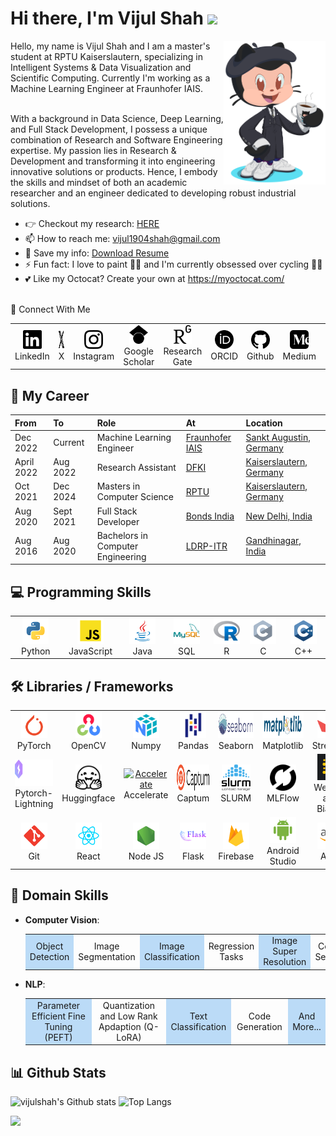 <!-- ## Hi there 👋 -->

<h1 align="left">Hi there, I'm Vijul Shah <img
src="https://github.com/blackcater/blackcater/raw/main/images/Hi.gif" height="32" /></h1>

<img align='right' src="./media/octocat.png" height="230" />
Hello, my name is Vijul Shah and I am a master's student at RPTU Kaiserslautern, specializing in Intelligent Systems & Data Visualization and Scientific Computing.
Currently I'm working as a Machine Learning Engineer at Fraunhofer IAIS.<br><br>

With a background in Data Science, Deep Learning, and Full Stack Development, I possess a unique combination of Research and Software Engineering expertise. My passion lies in Research & Development and transforming it into engineering innovative solutions or products. Hence, I embody the skills and mindset of both an academic researcher and an engineer dedicated to developing robust industrial solutions.

- 👉 Checkout my research: <a href="https://vijulshah.github.io/">HERE</a><br>
- 📫 How to reach me: <a href="mailto:vijul1904shah@gmail.com">vijul1904shah@gmail.com</a><br>
- 📝 Save my info: <a href="https://github.com/vijulshah/vijulshah/blob/main/media/Vijul_Resume.pdf">Download Resume</a><br>
- ⚡ Fun fact: I love to paint 👨‍🎨 and I'm currently obsessed over cycling 🚴‍♂️<br>
- 💕 Like my Octocat? Create your own at <a href="https://myoctocat.com/">https://myoctocat.com/</a><br><br>
  
🔗 Connect With Me
<table>
  <tr>
    <td align="center" width="48">
      <a href="https://www.linkedin.com/in/vijul-shah-38a774168/" target="_blank">
        <img src="./media/linkedin.svg" alt="LinkedIn" height="30px"/>
      </a>
      <br>LinkedIn
    </td>
    <td align="center" width="48">
      <a href="" target="_blank">
        <img src="./media/x.svg" alt="X" height="30px"/>
      </a>
      <br>X
    </td>
    <td align="center" width="48">
      <a href="" target="_blank">
        <img src="./media/instagram.svg" alt="instagram" height="30px"/>
      </a>
      <br>Instagram
    </td>
    <td align="center" width="48">
      <a href="" target="_blank">
        <img src="./media/googlescholar.svg" alt="googlescholar" height="30px"/>
      </a>
      <br>Google Scholar
    </td>
    <td align="center" width="48">
      <a href="" target="_blank">
        <img src="./media/researchgate.svg" alt="researchgate" height="30px"/>
      </a>
      <br>Research Gate
    </td>
    <td align="center" width="48">
      <a href="" target="_blank">
        <img src="./media/orcid.svg" alt="orcid" height="30px"/>
      </a>
      <br>ORCID
    </td>
    <td align="center" width="48">
      <a href="" target="_blank">
        <img src="./media/github.svg" alt="github" height="30px"/>
      </a>
      <br>Github
    </td>
    <td align="center" width="48">
      <a href="" target="_blank">
        <img src="./media/medium.svg" alt="medium" height="30px"/>
      </a>
      <br>Medium
    </td>
    <td align="center" width="48">
      <a href="" target="_blank">
        <img src="./media/kaggle.svg" alt="kaggle" height="30px"/>
      </a>
      <br>Kaggle
    </td>
    <td align="center" width="48">
      <a href="" target="_blank">
        <img src="./media/huggingface.svg" alt="huggingface" height="30px"/>
      </a>
      <br>Hugging Face
    </td>
  </tr>
</table>

<!-- <p style="align: left">
  <a href="https://www.linkedin.com/in/vijul-shah-38a774168/" target="blank"><img align="center" src="https://raw.githubusercontent.com/rahuldkjain/github-profile-readme-generator/master/src/images/icons/Social/linked-in-alt.svg" alt="vijulshah-linkedin" height="25px" /></a>
  <a href="https://x.com/vijul_19" target="blank"><img align="center" src="https://raw.githubusercontent.com/rahuldkjain/github-profile-readme-generator/master/src/images/icons/Social/twitter.svg" alt="vijulshah-x" height="25px" /></a>
  <a href="https://www.kaggle.com/vijuls" target="blank"><img align="center" src="https://raw.githubusercontent.com/rahuldkjain/github-profile-readme-generator/master/src/images/icons/Social/kaggle.svg" alt="vijulshah-kaggle" height="25px" /></a>
  <a href="https://medium.com/@vijulshah" target="blank"><img align="center" src="https://raw.githubusercontent.com/rahuldkjain/github-profile-readme-generator/master/src/images/icons/Social/medium.svg" alt="vijulshah-medium" height="25px" /></a>
  <a href="/vijul_shah" target="blank"><img align="center" src="https://raw.githubusercontent.com/rahuldkjain/github-profile-readme-generator/master/src/images/icons/Social/instagram.svg" alt="vijulshah-instagram" height="25px" /></a>
  <a href="https://scholar.google.com/citations?user=-1r-QeMAAAAJ&hl" target="blank"><img align="center" src="https://raw.githubusercontent.com/rahuldkjain/github-profile-readme-generator/master/src/images/icons/Social/scholar-google.svg" alt="vijulshah-google-scholar" height="25px" /></a>
  <a href="https://www.researchgate.net/profile/Vijul-Shah-2" target="blank"><img align="center" src="https://raw.githubusercontent.com/rahuldkjain/github-profile-readme-generator/master/src/images/icons/Social/researchgate.svg" alt="vijulshah-researchgate" height="25px" /></a>
  <a href="https://orcid.org/0009-0008-5174-0793" target="blank"><img align="center" src="https://raw.githubusercontent.com/rahuldkjain/github-profile-readme-generator/master/src/images/icons/Social/orc-id.svg" alt="vijulshah-orc-id" height="25px" /></a>
</p> -->

<!-- <img align='right' src='https://octodex.github.com/images/hula_loop_octodex03.gif' width='200'> -->

## 💼 My Career
| From | To | Role | At | Location
|:------- |:--------|:----------------------------------------|:-----------------------------------------------------------------|:----------------|
| Dec 2022 | Current | Machine Learning Engineer |[Fraunhofer IAIS](https://www.iais.fraunhofer.de/) | [Sankt Augustin, Germany](https://g.co/kgs/hxXM6rx)
| April 2022 | Aug 2022 | Research Assistant |[DFKI](https://www.dfki.de/web/) | [Kaiserslautern, Germany](https://g.co/kgs/N6JHi2E)
| Oct 2021 | Dec 2024 | Masters in Computer Science |[RPTU](https://rptu.de/) | [Kaiserslautern, Germany](https://g.co/kgs/N6JHi2E)
| Aug 2020 | Sept 2021 | Full Stack Developer |[Bonds India](https://www.bondsindia.com/) | [New Delhi, India](https://g.co/kgs/kSk798v)
| Aug 2016 | Aug 2020 | Bachelors in Computer Engineering |[LDRP-ITR](https://www.ldrp.ac.in/) | [Gandhinagar, India](https://g.co/kgs/8gc6rHm)


## 💻 Programming Skills

<table>
  <tr>
    <td align="center" width="96">
      <a href="https://www.python.org" target="_blank">
        <img src="./media/python.svg" alt="Python" height="42px"/>
      </a>
      <br>Python
    </td>
    <td align="center" width="96">
      <a href="https://developer.mozilla.org/en-US/docs/Web/JavaScript" target="_blank">
        <img src="./media/javascript.svg" alt="JavaScript" height="42px"/>
      </a>
      <br>JavaScript
    </td>
    <td align="center" width="96">
      <a href="https://www.java.com" target="_blank">
        <img src="./media/java.svg" alt="Java" height="42px"/>
      </a>
      <br>Java
    </td>
    <td align="center" width="96">
      <a href="" target="_blank">
        <img src="./media/SQL.svg" alt="SQL" height="42px"/>
      </a>
      <br>SQL
    </td>
    <td align="center" width="96">
      <a href="" target="_blank">
        <img src="./media/R.svg" alt="R" height="42px"/>
      </a>
      <br>R
    </td>
    <td align="center" width="96">
      <a href="" target="_blank">
        <img src="./media/C.svg" alt="C" height="42px"/>
      </a>
      <br>C
    </td>
    <td align="center" width="96">
      <a href="" target="_blank">
        <img src="./media/C++.svg" alt="C++" height="42px"/>
      </a>
      <br>C++
    </td>
  </tr>
</table>

## 🛠️ Libraries / Frameworks

<table>
  <tr>
    <td align="center" width="96">
      <a href="https://pytorch.org/" target="_blank">
        <img src="./media/pytorch.svg" alt="pytorch" height="42px"/>
      </a>
      <br>PyTorch
    </td>
    <td align="center" width="96">
      <a href="" target="_blank">
        <img src="./media/opencv.svg" alt="OpenCV" height="42px"/>
      </a>
      <br>OpenCV
    </td>
    <td align="center" width="96">
      <a href="" target="_blank">
        <img src="./media/Numpy.svg" alt="Numpy" height="42px"/>
      </a>
      <br>Numpy
    </td>
    <td align="center" width="96">
      <a href="" target="_blank">
        <img src="./media/Pandas.svg" alt="Pandas" height="42px"/>
      </a>
      <br>Pandas
    </td>
    <td align="center" width="96">
      <a href="" target="_blank">
        <img src="./media/Seaborn.svg" alt="Seaborn" height="42px"/>
      </a>
      <br>Seaborn
    </td>
    <td align="center" width="96">
      <a href="" target="_blank">
        <img src="./media/Matplotlib.svg" alt="Matplotlib" height="42px"/>
      </a>
      <br>Matplotlib
    </td>
    <td align="center" width="96">
      <a href="" target="_blank">
        <img src="./media/Streamlit.svg" alt="Streamlit" height="42px"/>
      </a>
      <br>Streamlit
    </td>
  </tr>
  <tr>
    <td align="center" width="96">
      <a href="" target="_blank">
        <img src="./media/Pytorch-Lightning.svg" alt="Pytorch-Lightning" height="42px"/>
      </a>
      <br>Pytorch-Lightning
    </td>
    <td align="center" width="96">
      <a href="" target="_blank">
        <img src="./media/Huggingface.svg" alt="Huggingface" height="42px"/>
      </a>
      <br>Huggingface
    </td>
    <td align="center" width="96">
      <a href="" target="_blank">
        <img src="./media/Accelerate.svg" alt="Accelerate" height="42px"/>
      </a>
      <br>Accelerate
    </td>
    <td align="center" width="96">
      <a href="" target="_blank">
        <img src="./media/Captum.svg" alt="Captum" height="42px"/>
      </a>
      <br>Captum
    </td>
    <td align="center" width="96">
      <a href="" target="_blank">
        <img src="./media/SLURM.svg" alt="SLURM" height="42px"/>
      </a>
      <br>SLURM
    </td>
    <td align="center" width="96">
      <a href="" target="_blank">
        <img src="./media/MLFlow.svg" alt="MLFlow" height="42px"/>
      </a>
      <br>MLFlow
    </td>
    <td align="center" width="96">
      <a href="" target="_blank">
        <img src="./media/WnB.svg" alt="WnB" height="42px"/>
      </a>
      <br>Weights and Biases
    </td>
  </tr>
  <tr>
    <td align="center" width="96">
      <a href="https://git-scm.com/" target="_blank">
        <img src="./media/git-scm.svg" alt="git" height="42px"/>
      </a>
      <br>Git
    </td>
    <td align="center" width="96">
      <a href="https://reactjs.org/" target="_blank">
        <img src="./media/react.svg" alt="React" height="42px"/>
      </a>
      <br>React
    </td>
    <td align="center" width="96">
      <a href="https://nodejs.org" target="_blank">
        <img src="./media/node.svg" alt="Node.js" height="42px"/>
      </a>
      <br>Node JS
    </td>
    <td align="center" width="96">
      <a href="" target="_blank">
        <img src="./media/Flask.svg" alt="Flask" height="42px"/>
      </a>
      <br>Flask
    </td>
    <td align="center" width="96">
      <a href="https://firebase.google.com/" target="_blank">
        <img src="./media/firebase.svg" alt="firebase" height="42px"/>
      </a>
      <br>Firebase
    </td>
    <td align="center" width="96">
      <a href="https://developer.android.com" target="_blank">
        <img src="./media/android.svg" alt="Android" height="42px"/>
      </a>
      <br>Android Studio
    </td>
    <td align="center" width="96">
      <a href="" target="_blank">
        <img src="./media/aws.svg" alt="AWS" height="42px"/>
      </a>
      <br>AWS
    </td>
  </tr>
</table>

## 🏹 Domain Skills

- **Computer Vision**: 
  <table>
    <tr>
      <td align="center" width="48" bgcolor="#bbdbf7">
        Object Detection
      </td>
      <td align="center" width="48">
        Image Segmentation
      </td>
      <td align="center" width="48" bgcolor="#bbdbf7">
        Image Classification
      </td>
      <td align="center" width="48">
        Regression Tasks
      </td>
      <td align="center" width="48" bgcolor="#bbdbf7">
        Image Super Resolution
      </td>
      <td align="center" width="48">
        Coreset Selection
      </td>
      <td align="center" width="48" bgcolor="#bbdbf7">
        Dataset Distillation
      </td>
      <td align="center" width="48">
        And More...
      </td>
    </tr>
  </table>

- **NLP**: 
  <table>
    <tr>
      <td align="center" width="200" bgcolor="#bbdbf7">
        Parameter Efficient Fine Tuning (PEFT)
      </td>
      <td align="center" width="200">
        Quantization and Low Rank Apdaption (Q-LoRA)
      </td>
      <td align="center" width="96" bgcolor="#bbdbf7">
        Text Classification
      </td>
      <td align="center" width="96">
        Code Generation
      </td>
      <td align="center" width="48" bgcolor="#bbdbf7">
        And More...
      </td>
    </tr>
  </table>

##  📊 Github Stats

<!-- ![vijulshah's Github stats](https://bad-apple-github-readme.vercel.app/api?show_bg=1&username=vijulshah&show_icons=true) -->

![vijulshah's Github stats](https://github-readme-stats.vercel.app/api?username=vijulshah&show_icons=true)
![Top Langs](https://github-readme-stats.vercel.app/api/top-langs/?username=vijulshah&hide=TeX&layout=compact)

<img src="https://github-profile-trophy.vercel.app/?username=vijulshah">

<!--
Here are some ideas to get you started:

- 🔭 I’m currently working on ...
- 🌱 I’m currently learning ...
- 👯 I’m looking to collaborate on ...
- 🤔 I’m looking for help with ...
- 💬 Ask me about ...
- 📫 How to reach me: ...
- 😄 Pronouns: ...
- ⚡ Fun fact: ...
-->
